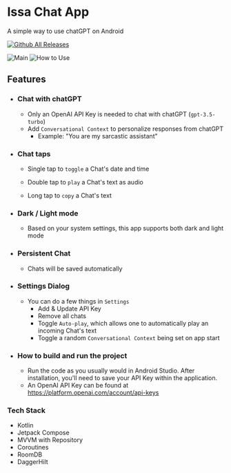 # Issa Chat App

A simple way to use chatGPT on Android 

[![Github All Releases](https://img.shields.io/github/downloads/BrianJr03/Issa-AI-App/total.svg)]()

![Main](https://github.com/BrianJr03/Issa-AI-App/blob/develop/main.png)
![How to Use](https://github.com/BrianJr03/Issa-AI-App/blob/develop/howtouse.png)

## Features
- ### Chat with chatGPT
  - Only an OpenAI API Key is needed to chat with chatGPT (`gpt-3.5-turbo`)
  - Add `Conversational Context` to personalize responses from chatGPT
    - Example: "You are my sarcastic assistant"

- ### Chat taps

  - Single tap to `toggle` a Chat's date and time

  - Double tap to `play` a Chat's text as audio
  
  - Long tap to `copy` a Chat's text
  
- ### Dark / Light mode
  - Based on your system settings, this app supports both dark and light mode
  
- ### Persistent Chat
  - Chats will be saved automatically
  
- ### Settings Dialog
  - You can do a few things in `Settings`
    - Add & Update API Key
    - Remove all chats
    - Toggle `Auto-play`, which allows one to automatically play an incoming Chat's text
    - Toggle a random `Conversational Context` being set on app start
  
- ### How to build and run the project
  - Run the code as you usually would in Android Studio. After installation, you'll need to save your API Key within the application.
  - An OpenAI API Key can be found at https://platform.openai.com/account/api-keys

### Tech Stack
 - Kotlin
 - Jetpack Compose
 - MVVM with Repository
 - Coroutines
 - RoomDB
 - DaggerHilt
